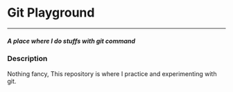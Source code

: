 # Git Playground

---

#### _A place where I do stuffs with git command_

### Description

Nothing fancy,
This repository is where I practice and experimenting with git.
